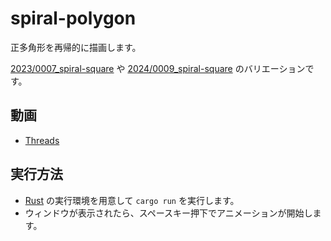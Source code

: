 # spiral-polygon

正多角形を再帰的に描画します。

[2023/0007_spiral-square](../../2023/0007_spiral-square) や [2024/0009_spiral-square](./0009_spiral-triangle) のバリエーションです。

## 動画

* [Threads](https://www.threads.net/@usamik26)

## 実行方法

* [Rust](https://www.rust-lang.org/ja/) の実行環境を用意して `cargo run` を実行します。
* ウィンドウが表示されたら、スペースキー押下でアニメーションが開始します。

